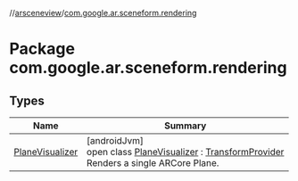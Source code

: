//[arsceneview](../../index.md)/[com.google.ar.sceneform.rendering](index.md)

# Package com.google.ar.sceneform.rendering

## Types

| Name | Summary |
|---|---|
| [PlaneVisualizer](-plane-visualizer/index.md) | [androidJvm]<br>open class [PlaneVisualizer](-plane-visualizer/index.md) : [TransformProvider](../../../sceneview/sceneview/com.google.ar.sceneform.common/-transform-provider/index.md)<br>Renders a single ARCore Plane. |
